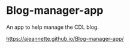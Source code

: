 # Blog-manager-app

An app to help manage the CDL blog.

https://ajeannette.github.io/Blog-manager-app/
